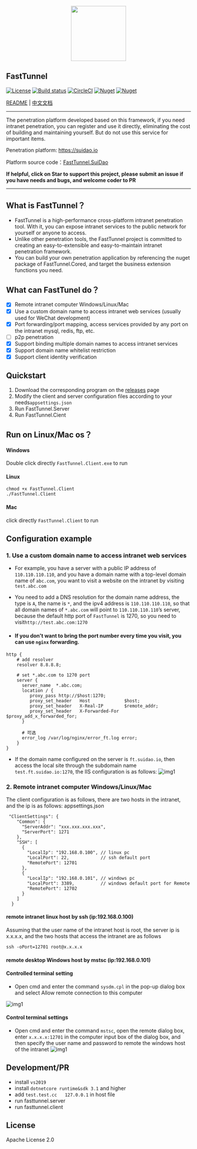 <p align="center"><img src="images/logo.png" width="150" align=center /></p>

## FastTunnel
[![License](https://img.shields.io/badge/license-Apache%202-green.svg)](https://www.apache.org/licenses/LICENSE-2.0)
[![Build status](https://github.com/anjoy8/blog.core/workflows/.NET%20Core/badge.svg)](https://github.com/SpringHgui/FastTunnel/actions)
[![CircleCI](https://circleci.com/gh/SpringHgui/FastTunnel.svg?style=svg)](https://circleci.com/gh/SpringHgui/FastTunnel)
[![Nuget](https://img.shields.io/nuget/v/FastTunnel.Core)](https://www.nuget.org/packages/FastTunnel.Core/)
[![Nuget](https://img.shields.io/nuget/dt/FastTunnel.Core)](https://www.nuget.org/packages/FastTunnel.Core/)

[README](README.md) | [中文文档](README_zh.md)

***
The penetration platform developed based on this framework, if you need intranet penetration, you can register and use it directly, eliminating the cost of building and maintaining yourself.
But do not use this service for important items.

Penetration platform: https://suidao.io  

Platform source code：[FastTunnel.SuiDao](https://github.com/SpringHgui/FastTunnel.SuiDao)

**If helpful, click on Star to support this project, please submit an issue if you have needs and bugs, and welcome coder to PR**
***

## What is FastTunnel？
- FastTunnel is a high-performance cross-platform intranet penetration tool. With it, you can expose intranet services to the public network for yourself or anyone to access.
- Unlike other penetration tools, the FastTunnel project is committed to creating an easy-to-extensible and easy-to-maintain intranet penetration framework.
- You can build your own penetration application by referencing the nuget package of FastTunnel.Cored, and target the business extension functions you need.

## What can FastTunel do？
- [x] Remote intranet computer Windows/Linux/Mac
- [x] Use a custom domain name to access intranet web services (usually used for WeChat development)
- [x] Port forwarding/port mapping, access services provided by any port on the intranet mysql, redis, ftp, etc.
- [ ] p2p penetration
- [x] Support binding multiple domain names to access intranet services
- [x] Support domain name whitelist restriction
- [x] Support client identity verification

## Quickstart
1. Download the corresponding program on the [releases](https://github.com/SpringHgui/FastTunnel/releases) page
2. Modify the client and server configuration files according to your needs`appsettings.json`
3. Run FastTunnel.Server
4. Run FastTunnel.Cient

## Run on Linux/Mac os？
#### Windows
Double click directly `FastTunnel.Client.exe` to run
#### Linux
`chmod +x FastTunnel.Client`  
`./FastTunnel.Client`
#### Mac
click directly `FastTunnel.Client` to run

## Configuration example
### 1. Use a custom domain name to access intranet web services
- For example, you have a server with a public IP address of `110.110.110.110`, and you have a domain name with a top-level domain name of `abc.com`, you want to visit a website on the intranet by visiting `test.abc.com`
- You need to add a DNS resolution for the domain name address, the type is `A`, the name is `*`, and the ipv4 address is `110.110.110.110`, so that all domain names of `*.abc.com` will point to `110.110.110.110`’s server, because the default http port of `FastTunnel` is 1270, so you need to visit`http://test.abc.com:1270`

- #### If you don't want to bring the port number every time you visit, you can use `nginx` forwarding.
```
http {
    # add resolver 
    resolver 8.8.8.8;

    # set *.abc.com to 1270 port
    server {
      server_name  *.abc.com;
      location / {
         proxy_pass http://$host:1270;
         proxy_set_header   Host             $host;
         proxy_set_header   X-Real-IP        $remote_addr;
         proxy_set_header   X-Forwarded-For  $proxy_add_x_forwarded_for;
      }

      # 可选
      error_log /var/log/nginx/error_ft.log error;
    }
}
```

- If the domain name configured on the server is `ft.suidao.io`, then access the local site through the subdomain name `test.ft.suidao.io:1270`, the IIS configuration is as follows:
![img1](images/iis-web.png)

### 2. Remote intranet computer Windows/Linux/Mac

The client configuration is as follows, there are two hosts in the intranet, and the ip is as follows:
appsettings.json
```
 "ClientSettings": {
    "Common": {
      "ServerAddr": "xxx.xxx.xxx.xxx",
      "ServerPort": 1271
    },
    "SSH": [
      {
        "LocalIp": "192.168.0.100", // linux pc
        "LocalPort": 22,            // ssh default port
        "RemotePort": 12701
      },
      {
        "LocalIp": "192.168.0.101", // windows pc
        "LocalPort": 3389,          // windows default port for Remote
        "RemotePort": 12702
      }
    ]
  }
```
#### remote intranet linux host by ssh (ip:192.168.0.100)

Assuming that the user name of the intranet host is root, the server ip is x.x.x.x, and the two hosts that access the intranet are as follows
```
ssh -oPort=12701 root@x.x.x.x
```

#### remote desktop Windows host by mstsc (ip:192.168.0.101)
#### Controlled terminal setting
- Open cmd and enter the command `sysdm.cpl` in the pop-up dialog box and select Allow remote connection to this computer

![img1](images/setallow.png)
#### Control terminal settings
- Open cmd and enter the command `mstsc`, open the remote dialog box, enter `x.x.x.x:12701` in the computer input box of the dialog box, and then specify the user name and password to remote the windows host of the intranet
![img1](images/remote.png)
    
## Development/PR
- install `vs2019`
- install `dotnetcore runtime&sdk 3.1` and higher
- add `test.test.cc   127.0.0.1` in host file
- run fasttunnel.server
- run fasttunnel.client

## License
Apache License 2.0
